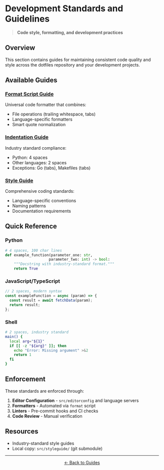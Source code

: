 # Development Standards and Guidelines

> **Code style, formatting, and development practices**

## Overview

This section contains guides for maintaining consistent code quality and style across the dotfiles repository and your development projects.

## Available Guides

### [Format Script Guide](format_guide.md)
Universal code formatter that combines:
- File operations (trailing whitespace, tabs)
- Language-specific formatters
- Smart quote normalization

### [Indentation Guide](indentation_guide.md)
Industry standard compliance:
- Python: 4 spaces
- Other languages: 2 spaces
- Exceptions: Go (tabs), Makefiles (tabs)

### [Style Guide](style_guide.md)
Comprehensive coding standards:
- Language-specific conventions
- Naming patterns
- Documentation requirements

## Quick Reference

### Python
```python
# 4 spaces, 100 char lines
def example_function(parameter_one: str,
                    parameter_two: int) -> bool:
    """Docstring with industry-standard format."""
    return True
```

### JavaScript/TypeScript
```javascript
// 2 spaces, modern syntax
const exampleFunction = async (param) => {
  const result = await fetchData(param);
  return result;
};
```

### Shell
```bash
# 2 spaces, industry standard
main() {
  local arg="${1}"
  if [[ -z "${arg}" ]]; then
    echo "Error: Missing argument" >&2
    return 1
  fi
}
```

## Enforcement

These standards are enforced through:

1. **Editor Configuration** - `src/editorconfig` and language servers
2. **Formatters** - Automated via `format` script
3. **Linters** - Pre-commit hooks and CI checks
4. **Code Review** - Manual verification

## Resources

- Industry-standard style guides
- Local copy: `src/styleguide/` (git submodule)

---

<p align="center">
  <a href="../README.md">← Back to Guides</a>
</p>
